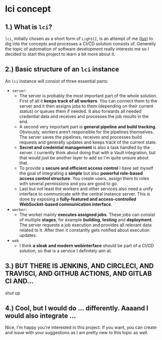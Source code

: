 # lci concept

## 1.) What is `lci`?
`lci`, initially chosen as a short form of `LightCI`, is an attempt of me ([lus](https://github.com/lus)) to dig into the concepts and processes a CI/CD solution consists of. Generelly the topic of automation of software development really interests me so I decided to start this project to learn a bit more about it.

## 2.) Basic structure of an `lci` instance
An `lci` instance will consist of three essential parts:
- `server`:
    - The server is probably the most important part of the whole solution. First of all it **keeps track of all workers**. You can connect them to the server and it then assigns jobs to them (depending on their current status) or queues them if needed. It also forwards all needed credential data and receives and processes the job results in the end.
    - A second very important part is **general pipeline and build tracking**. Obviously, workers aren't responsible for the pipelines themselves. The server saves the pipelines, receives and processes build requests and generally updates and keeps track of the current state.
    - **Secret and credential management** is also a task handled by the server. I currently think about doing that with a Vault integration, but that would just be another layer to add so I'm quite unsure about that.
    - To provide a **secure and efficient access control** I have set myself the goal of integrating a **simple** but also **powerful role-based access control structure**. You create users, assign them to roles with several permissions and you are good to go.
    - Last but not least the workers and other services also need a unify interface to communicate with the central instance server. This is done by exposing a **fully-featured and access-controlled WebSocket-based communication interface**.
- `worker`:
    - The worker mainly **executes assigned jobs**. These jobs can consist of multiple **stages**, for example **building**, **testing** and **deployment**. The server requests a job execution and provides all relevant data related to it. After then it constantly gets notified about execution updates.
- `web`
    - I think **a sleak and modern webinterface** should be part of a CI/CD solution, so that is a service I definitely aim at.

## 3.) BUT THERE IS JENKINS, AND CIRCLECI, AND TRAVISCI, AND GITHUB ACTIONS, AND GITLAB CI AND...
shut up

## 4.) Cool, but I would do ... differently. Aaaand I would also integrate ...
Nice, I'm happy you're interested in this project. If you want, you can create and issue with your suggestions as I am pretty new to this topic as well.